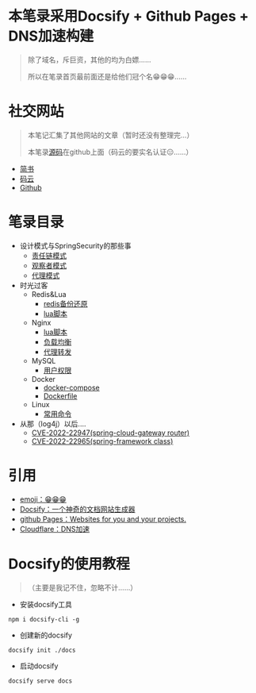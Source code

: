 # 本笔录采用Docsify + Github Pages + DNS加速构建

> 除了域名，斥巨资，其他的均为白嫖......
> 
> 所以在笔录首页最前面还是给他们冠个名😁😁😁......

# 社交网站
> 本笔记汇集了其他网站的文章（暂时还没有整理完...）
>
> 本笔录[源码](https://github.com/Ch-BlackR/blackr-record)在github上面（码云的要实名认证😑......）
- [简书](https://www.jianshu.com/u/ee3350ee4593)
- [码云](https://gitee.com/BlackT_JAVA)
- [Github](https://github.com/Ch-BlackR)

# 笔录目录

- 设计模式与SpringSecurity的那些事
    - [责任链模式](zh-cn/%E8%AE%BE%E8%AE%A1%E6%A8%A1%E5%BC%8F/%E8%B4%A3%E4%BB%BB%E9%93%BE%E6%A8%A1%E5%BC%8F.md)
    - [观察者模式](zh-cn/%E8%AE%BE%E8%AE%A1%E6%A8%A1%E5%BC%8F/%E8%A7%82%E5%AF%9F%E8%80%85%E6%A8%A1%E5%BC%8F.md)
    - [代理模式](zh-cn/%E8%AE%BE%E8%AE%A1%E6%A8%A1%E5%BC%8F/%E4%BB%A3%E7%90%86%E6%A8%A1%E5%BC%8F.md)
- 时光过客
    - Redis&Lua
        - [redis备份还原](zh-cn/Redis%26Lua/redis%E5%A4%87%E4%BB%BD%E8%BF%98%E5%8E%9F.md)
        - [lua脚本](zh-cn/Redis%26Lua/lua%E8%84%9A%E6%9C%AC.md)
    - Nginx
        - [lua脚本](zh-cn/Nginx/lua%E8%84%9A%E6%9C%AC.md)
        - [负载均衡](zh-cn/Nginx/%E8%B4%9F%E8%BD%BD%E5%9D%87%E8%A1%A1.md)
        - [代理转发](zh-cn/Nginx/%E4%BB%A3%E7%90%86%E8%BD%AC%E5%8F%91.md)
    - MySQL
        - [用户权限](zh-cn/MySQL/%E7%94%A8%E6%88%B7%E6%9D%83%E9%99%90.md)
    - Docker
        - [docker-compose](zh-cn/Docker/docker-compose.md)
        - [Dockerfile](zh-cn/Docker/Dockerfile.md)
    - Linux
        - [常用命令](zh-cn/Linux/%E5%B8%B8%E7%94%A8%E5%91%BD%E4%BB%A4.md)
- 从那（log4j）以后....
    - [CVE-2022-22947(spring-cloud-gateway router)](zh-cn/CVE复现/CVE-2022-22947.md)
    - [CVE-2022-22965(spring-framework class)](zh-cn/CVE复现/CVE-2022-22965.md)

# 引用
- [emoji：😁😁😁](https://emojixd.com/)
- [Docsify：一个神奇的文档网站生成器](https://docsify.js.org/#/zh-cn/)
- [github Pages：Websites for you and your projects.](https://pages.github.com/)
- [Cloudflare：DNS加速 ](https://dash.cloudflare.com/)


# Docsify的使用教程
> （主要是我记不住，忽略不计......）
- 安装docsify工具
```shell
npm i docsify-cli -g
```

- 创建新的docsify
```shell
docsify init ./docs
```

- 启动docsify
```shell
docsify serve docs
```
